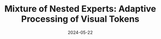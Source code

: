 ---
title: "Mixture of Nested Experts: Adaptive Processing of Visual Tokens"
authors_before: ""
authors_after: "Nidhi Hegde, Aditya Kusupati, Arsha Nagrani, Shyamal Buch, Prateek Jain, Anurag Arnab, Sujoy Paul"
award: ""
collection: publications
permalink: /publication/mone
tldr: 'A nested architecture based mixture-of-experts framework for tackling redundancy in visual modalities.'
date: 2024-05-22
venue: 'NeurIPS 2024 (under review)'
preprint: '' 
header: 
  teaser: 'papers/mone/vmoe-style.png'
# paper: 'https://arxiv.org/abs/2209.06235'
# code: 'https://github.com/yanndubs/invariant-self-supervised-learning' 
# twitter: "https://twitter.com/yanndubs/status/1597218397150130177"
link: ''
video: ''
categories:
  - Vision
  - Efficiency
  - Mixture of Experts
  - Conditional Computation
  - Selected Papers 
---